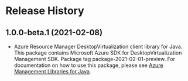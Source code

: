 # Release History

## 1.0.0-beta.1 (2021-02-08)

- Azure Resource Manager DesktopVirtualization client library for Java. This package contains Microsoft Azure SDK for DesktopVirtualization Management SDK.  Package tag package-2021-02-01-preview. For documentation on how to use this package, please see [Azure Management Libraries for Java](https://aka.ms/azsdk/java/mgmt).
